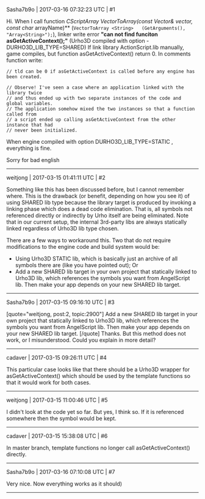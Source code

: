Sasha7b9o | 2017-03-16 07:32:23 UTC | #1

Hi.
When I call function **CScriptArray* VectorToArray(const Vector<T>& vector, const char* arrayName)** (`VectorToArray <String>   (GetArguments(), "Array<String>");`), 
linker write error **"can not find funciton asGetActiveContext();"** (Urho3D compiled with option -DURHO3D_LIB_TYPE=SHARED)
If link library ActionScript.lib manually, game compiles, but function asGetActiveContext() return 0. In comments function write: 

	// tld can be 0 if asGetActiveContext is called before any engine has been created.

	// Observe! I've seen a case where an application linked with the library twice
	// and thus ended up with two separate instances of the code and global variables.
	// The application somehow mixed the two instances so that a function called from
	// a script ended up calling asGetActiveContext from the other instance that had
	// never been initialized.

When engine compiled with option DURHO3D_LIB_TYPE=STATIC , everything is fine.

Sorry for bad english

-------------------------

weitjong | 2017-03-15 01:41:11 UTC | #2

Something like this has been discussed before, but I cannot remember where. This is the drawback (or benefit, depending on how you see it) of using SHARED lib type because the library target is produced by invoking a linking phase which does a dead code elimination. That is, all symbols not referenced directly or indirectly by Urho itself are being eliminated. Note that in our current setup, the internal 3rd-party libs are always statically linked regardless of Urho3D lib type chosen. 

There are a few ways to workaround this. Two that do not require modifications to the engine code and build system would be:

- Using Urho3D STATIC lib, which is basically just an archive of all symbols there are (like you have pointed out); Or
- Add a new SHARED lib target in your own project that statically linked to Urho3D lib, which references the symbols you want from AngelScript lib. Then make your app depends on your new SHARED lib target.

-------------------------

Sasha7b9o | 2017-03-15 09:16:10 UTC | #3

[quote="weitjong, post:2, topic:2900"]
Add a new SHARED lib target in your own project that statically linked to Urho3D lib, which references the symbols you want from AngelScript lib. Then make your app depends on your new SHARED lib target.
[/quote]
Thanks. But this method does not work, or I misunderstood. Could you explain in more detail?

-------------------------

cadaver | 2017-03-15 09:26:11 UTC | #4

This particular case looks like that there should be a Urho3D wrapper for asGetActiveContext() which should be used by the template functions so that it would work for both cases.

-------------------------

weitjong | 2017-03-15 11:00:46 UTC | #5

I didn't look at the code yet so far. But yes, I think so. If it is referenced somewhere then the symbol would be kept.

-------------------------

cadaver | 2017-03-15 15:38:08 UTC | #6

In master branch, template functions no longer call asGetActiveContext() directly.

-------------------------

Sasha7b9o | 2017-03-16 07:10:08 UTC | #7

Very nice.
Now everything works as it should)

-------------------------

